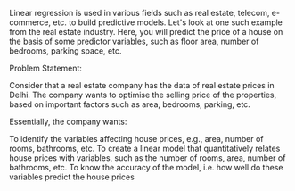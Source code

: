 Linear regression is used in various fields such as real estate, telecom, e-commerce, etc. to build predictive models. Let's look at one such example from the real estate industry. Here, you will predict the price of a house on the basis of some predictor variables, such as floor area, number of bedrooms, parking space, etc.

 

Problem Statement:

Consider that a real estate company has the data of real estate prices in Delhi. The company wants to optimise the selling price of the properties, based on important factors such as area, bedrooms, parking, etc.

 

Essentially, the company wants:

To identify the variables affecting house prices, e.g., area, number of rooms, bathrooms, etc.
To create a linear model that quantitatively relates house prices with variables, such as the number of rooms, area, number of bathrooms, etc.
To know the accuracy of the model, i.e. how well do these variables predict the house prices
